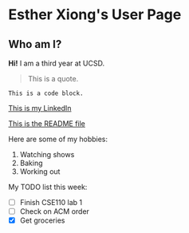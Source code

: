 # Esther Xiong's User Page

## Who am I?

**Hi!** I am a third year at UCSD.

> This is a quote.

```
This is a code block.
```

[This is my LinkedIn](www.linkedin.com/in/esther-xiong)

[This is the README file](README.md)

Here are some of my hobbies:

1. Watching shows
2. Baking
3. Working out

My TODO list this week:

- [ ] Finish CSE110 lab 1
- [ ] Check on ACM order
- [X] Get groceries
